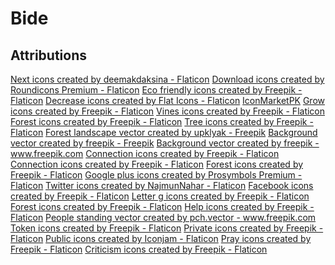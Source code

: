 # Bide

## Attributions

[Next icons created by deemakdaksina - Flaticon]("https://www.flaticon.com/free-icons/next")
[Download icons created by Roundicons Premium - Flaticon]("https://www.flaticon.com/free-icons/download")
[Eco friendly icons created by Freepik - Flaticon]("https://www.flaticon.com/free-icons/eco-friendly")
[Decrease icons created by Flat Icons - Flaticon]("https://www.flaticon.com/free-icons/decrease")
[IconMarketPK]("https://www.flaticon.com/authors/iconmarketpk")
[Grow icons created by Freepik - Flaticon]("https://www.flaticon.com/free-icons/grow")
[Vines icons created by Freepik - Flaticon]("https://www.flaticon.com/free-icons/vines")
[Forest icons created by Freepik - Flaticon]("https://www.flaticon.com/free-icons/forest")
[Tree icons created by Freepik - Flaticon]("https://www.flaticon.com/free-icons/tree")
<a href='https://www.freepik.com/vectors/forest-landscape'>Forest landscape vector created by upklyak - Freepik</a>
<a href='https://www.freepik.com/vectors/background'>Background vector created by freepik - Freepik</a>
<a href='https://www.freepik.com/vectors/background'>Background vector created by freepik - www.freepik.com</a>
<a href="https://www.flaticon.com/free-icons/connection" title="connection icons">Connection icons created by Freepik - Flaticon</a>\
<a href="https://www.flaticon.com/free-icons/connection" title="connection icons">Connection icons created by Freepik - Flaticon</a>
<a href="https://www.flaticon.com/free-icons/forest" title="forest icons">Forest icons created by Freepik - Flaticon</a>
<a href="https://www.flaticon.com/free-icons/google-plus" title="google plus icons">Google plus icons created by Prosymbols Premium - Flaticon</a>
<a href="https://www.flaticon.com/free-icons/twitter" title="twitter icons">Twitter icons created by NajmunNahar - Flaticon</a>
<a href="https://www.flaticon.com/free-icons/facebook" title="facebook icons">Facebook icons created by Freepik - Flaticon</a>
<a href="https://www.flaticon.com/free-icons/letter-g" title="letter g icons">Letter g icons created by Freepik - Flaticon</a>
<a href="https://www.flaticon.com/free-icons/forest" title="forest icons">Forest icons created by Freepik - Flaticon</a>
<a href="https://www.flaticon.com/free-icons/help" title="help icons">Help icons created by Freepik - Flaticon</a>
<a href='https://www.freepik.com/vectors/people-standing'>People standing vector created by pch.vector - www.freepik.com</a>
<a href="https://www.flaticon.com/free-icons/token" title="token icons">Token icons created by Freepik - Flaticon</a>
<a href="https://www.flaticon.com/free-icons/private" title="private icons">Private icons created by Freepik - Flaticon</a>
<a href="https://www.flaticon.com/free-icons/public" title="public icons">Public icons created by Iconjam - Flaticon</a>
<a href="https://www.flaticon.com/free-icons/pray" title="pray icons">Pray icons created by Freepik - Flaticon</a>
<a href="https://www.flaticon.com/free-icons/criticism" title="criticism icons">Criticism icons created by Freepik - Flaticon</a>
